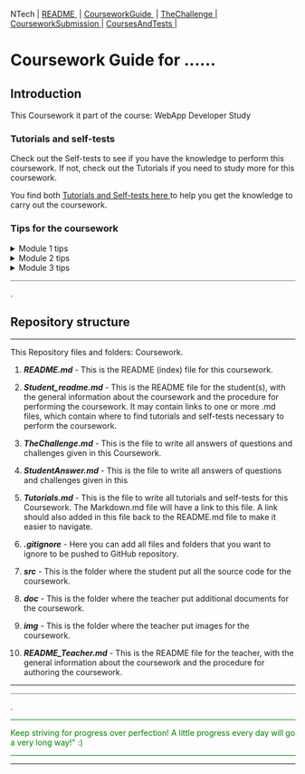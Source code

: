 NTech | [README ](README.md) | [CourseworkGuide ](CourseworkGuide.md) | [TheChallenge ](TheChallenge.md) | [CourseworkSubmission ](CourseworkSubmission.md) | [CoursesAndTests ](CoursesAndTests.md) |
 

# Coursework Guide for ......

## Introduction

This Coursework it part of the course: WebApp Developer Study


### Tutorials and self-tests

Check out the Self-tests to see if you have the knowledge to perform this coursework.
If not, check out the Tutorials if you need to study more for this coursework.

You find both [Tutorials and Self-tests here ](Tutorials.md) to help you get the knowledge to carry out the coursework.

### Tips for the coursework

<details><summary>Module 1 tips</summary>

- ...
- ...

Check the tutorial on [HTML-tutorial](https://www.w3schools.com/html/default.asp) for more details.

</details>

<details><summary>Module 2 tips</summary>

- ...
- ...

Check the tutorial on [HTML-tutorial](https://www.w3schools.com/html/default.asp) for more details.

</details>

<details><summary>Module 3 tips</summary>

- ...
- ...

Check the tutorial on [HTML-tutorial](https://www.w3schools.com/html/default.asp) for more details.

</details>


<hr style="background: gray" /> 

.

## Repository structure

---
This Repository files and folders:
 Coursework.

1. ***README.md*** - This is the README (index) file for this coursework.
2. ***Student_readme.md*** - This is the README file for the student(s), with the general information about the coursework and the procedure for performing the coursework. It may contain links to one or more .md files, which contain where to find tutorials and self-tests necessary to perform the coursework.
3. ***TheChallenge.md*** - This is the file to write all answers of questions and challenges given in this Coursework.
4. ***StudentAnswer.md*** - This is the file to write all answers of questions and challenges given in this

5. ***Tutorials.md*** - This is the file to write all tutorials and self-tests for this Coursework. The Markdown.md file will have a link to this file.  A link should also added in this file back to the README.md file to make it easier to navigate.
6. ***.gitignore*** - Here you can add all files and folders that you want to ignore to be pushed to GitHub repository.
7. ***src*** - This is the folder where the student put all the source code for the coursework.
8. ***doc*** - This is the folder where the teacher put additional documents for the coursework.
9. ***img*** - This is the folder where the teacher put images for the coursework.
10. ***README_Teacher.md*** - This is the README file for the teacher, with the general information about the coursework and the procedure for authoring the coursework.

---
<hr style="background: gray" /> 

.

<hr style="background: green" /> 
<span style="color: green">
Keep striving for progress over perfection! A little progress every day will go a very long way!" :)
</span>
<hr style="background: green" /> 

---
